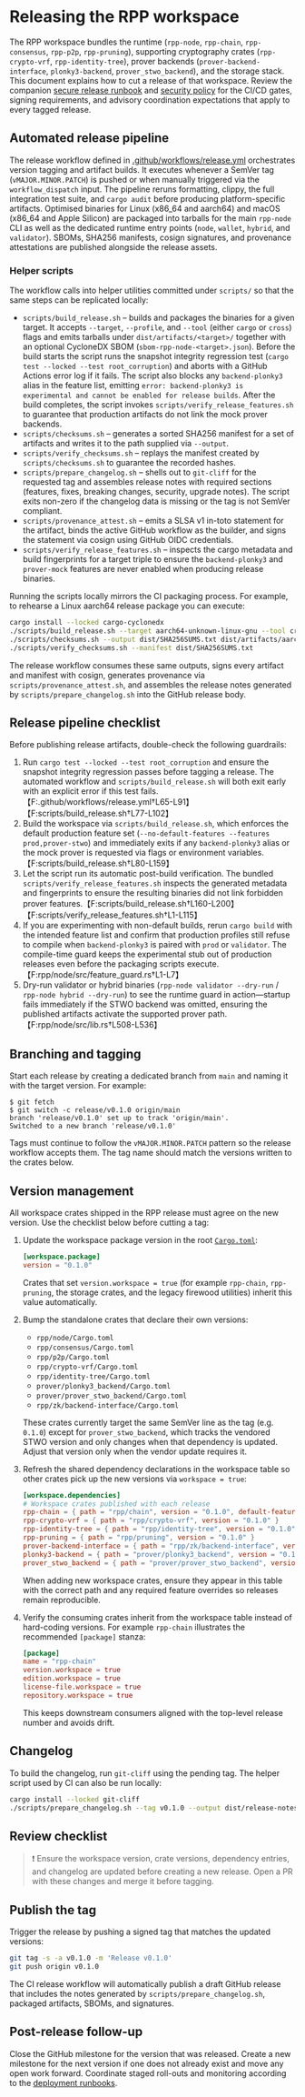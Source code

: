 # Releasing the RPP workspace

The RPP workspace bundles the runtime (`rpp-node`, `rpp-chain`, `rpp-consensus`,
`rpp-p2p`, `rpp-pruning`), supporting cryptography crates (`rpp-crypto-vrf`,
`rpp-identity-tree`), prover backends (`prover-backend-interface`,
`plonky3-backend`, `prover_stwo_backend`), and the storage stack. This document
explains how to cut a release of that workspace. Review the companion
[secure release runbook](RELEASES.md) and [security policy](SECURITY.md) for the
CI/CD gates, signing requirements, and advisory coordination expectations that
apply to every tagged release.

## Automated release pipeline

The release workflow defined in
[.github/workflows/release.yml](.github/workflows/release.yml) orchestrates
version tagging and artifact builds. It executes whenever a SemVer tag
(`vMAJOR.MINOR.PATCH`) is pushed or when manually triggered via the
`workflow_dispatch` input. The pipeline reruns formatting, clippy, the full
integration test suite, and `cargo audit` before producing platform-specific
artifacts. Optimised binaries for Linux (x86_64 and aarch64) and macOS (x86_64
and Apple Silicon) are packaged into tarballs for the main `rpp-node` CLI as
well as the dedicated runtime entry points (`node`, `wallet`, `hybrid`, and
`validator`). SBOMs, SHA256 manifests, cosign signatures, and provenance
attestations are published alongside the release assets.

### Helper scripts

The workflow calls into helper utilities committed under `scripts/` so that the
same steps can be replicated locally:

- `scripts/build_release.sh` – builds and packages the binaries for a given
  target. It accepts `--target`, `--profile`, and `--tool` (either `cargo` or
  `cross`) flags and emits tarballs under `dist/artifacts/<target>/` together
  with an optional CycloneDX SBOM (`sbom-rpp-node-<target>.json`). Before the
  build starts the script runs the snapshot integrity regression test (`cargo
  test --locked --test root_corruption`) and aborts with a GitHub Actions error
  log if it fails. The script also blocks any `backend-plonky3` alias in the
  feature list, emitting `error: backend-plonky3 is experimental and cannot be
  enabled for release builds`. After the build completes, the script invokes
  `scripts/verify_release_features.sh` to guarantee that production artifacts do
  not link the mock prover backends.
- `scripts/checksums.sh` – generates a sorted SHA256 manifest for a set of
  artifacts and writes it to the path supplied via `--output`.
- `scripts/verify_checksums.sh` – replays the manifest created by
  `scripts/checksums.sh` to guarantee the recorded hashes.
- `scripts/prepare_changelog.sh` – shells out to `git-cliff` for the requested
  tag and assembles release notes with required sections (features, fixes,
  breaking changes, security, upgrade notes). The script exits non-zero if the
  changelog data is missing or the tag is not SemVer compliant.
- `scripts/provenance_attest.sh` – emits a SLSA v1 in-toto statement for the
  artifact, binds the active GitHub workflow as the builder, and signs the
  statement via cosign using GitHub OIDC credentials.
- `scripts/verify_release_features.sh` – inspects the cargo metadata and build
  fingerprints for a target triple to ensure the `backend-plonky3` and
  `prover-mock` features are never enabled when producing release binaries.

Running the scripts locally mirrors the CI packaging process. For example, to
rehearse a Linux aarch64 release package you can execute:

```bash
cargo install --locked cargo-cyclonedx
./scripts/build_release.sh --target aarch64-unknown-linux-gnu --tool cross
./scripts/checksums.sh --output dist/SHA256SUMS.txt dist/artifacts/aarch64-unknown-linux-gnu/*.tar.gz dist/artifacts/aarch64-unknown-linux-gnu/*.json
./scripts/verify_checksums.sh --manifest dist/SHA256SUMS.txt
```

The release workflow consumes these same outputs, signs every artifact and
manifest with cosign, generates provenance via `scripts/provenance_attest.sh`,
and assembles the release notes generated by `scripts/prepare_changelog.sh` into
the GitHub release body.

## Release pipeline checklist

Before publishing release artifacts, double-check the following guardrails:

1. Run `cargo test --locked --test root_corruption` and ensure the snapshot
   integrity regression passes before tagging a release. The automated workflow
   and `scripts/build_release.sh` will both exit early with an explicit error if
   this test fails.【F:.github/workflows/release.yml†L65-L91】【F:scripts/build_release.sh†L77-L102】
2. Build the workspace via `scripts/build_release.sh`, which enforces the
   default production feature set (`--no-default-features --features
   prod,prover-stwo`) and immediately exits if any `backend-plonky3` alias or the
   mock prover is requested via flags or environment variables.【F:scripts/build_release.sh†L80-L159】
3. Let the script run its automatic post-build verification. The bundled
   `scripts/verify_release_features.sh` inspects the generated metadata and
   fingerprints to ensure the resulting binaries did not link forbidden prover
   features.【F:scripts/build_release.sh†L160-L200】【F:scripts/verify_release_features.sh†L1-L115】
4. If you are experimenting with non-default builds, rerun `cargo build` with the
   intended feature list and confirm that production profiles still refuse to
   compile when `backend-plonky3` is paired with `prod` or `validator`. The
   compile-time guard keeps the experimental stub out of production releases even
   before the packaging scripts execute.【F:rpp/node/src/feature_guard.rs†L1-L7】
5. Dry-run validator or hybrid binaries (`rpp-node validator --dry-run` /
   `rpp-node hybrid --dry-run`) to see the runtime guard in action—startup fails
   immediately if the STWO backend was omitted, ensuring the published artifacts
   activate the supported prover path.【F:rpp/node/src/lib.rs†L508-L536】

## Branching and tagging

Start each release by creating a dedicated branch from `main` and naming it
with the target version. For example:

```console
$ git fetch
$ git switch -c release/v0.1.0 origin/main
branch 'release/v0.1.0' set up to track 'origin/main'.
Switched to a new branch 'release/v0.1.0'
```

Tags must continue to follow the `vMAJOR.MINOR.PATCH` pattern so the release
workflow accepts them. The tag name should match the versions written to the
crates below.

## Version management

All workspace crates shipped in the RPP release must agree on the new version.
Use the checklist below before cutting a tag:

1. Update the workspace package version in the root [`Cargo.toml`](Cargo.toml):

   ```toml
   [workspace.package]
   version = "0.1.0"
   ```

   Crates that set `version.workspace = true` (for example `rpp-chain`,
   `rpp-pruning`, the storage crates, and the legacy firewood utilities) inherit
   this value automatically.

2. Bump the standalone crates that declare their own versions:

   - `rpp/node/Cargo.toml`
   - `rpp/consensus/Cargo.toml`
   - `rpp/p2p/Cargo.toml`
   - `rpp/crypto-vrf/Cargo.toml`
   - `rpp/identity-tree/Cargo.toml`
   - `prover/plonky3_backend/Cargo.toml`
   - `prover/prover_stwo_backend/Cargo.toml`
   - `rpp/zk/backend-interface/Cargo.toml`

   These crates currently target the same SemVer line as the tag (e.g.
   `0.1.0`) except for `prover_stwo_backend`, which tracks the vendored STWO
   version and only changes when that dependency is updated. Adjust that version
   only when the vendor update requires it.

3. Refresh the shared dependency declarations in the workspace table so other
   crates pick up the new versions via `workspace = true`:

   ```toml
   [workspace.dependencies]
   # Workspace crates published with each release
   rpp-chain = { path = "rpp/chain", version = "0.1.0", default-features = false }
   rpp-crypto-vrf = { path = "rpp/crypto-vrf", version = "0.1.0" }
   rpp-identity-tree = { path = "rpp/identity-tree", version = "0.1.0" }
   rpp-pruning = { path = "rpp/pruning", version = "0.1.0" }
   prover-backend-interface = { path = "rpp/zk/backend-interface", version = "0.1.0" }
   plonky3-backend = { path = "prover/plonky3_backend", version = "0.1.0", default-features = false }
   prover_stwo_backend = { path = "prover/prover_stwo_backend", version = "1.0.0", default-features = false }
   ```

   When adding new workspace crates, ensure they appear in this table with the
   correct path and any required feature overrides so releases remain
   reproducible.

4. Verify the consuming crates inherit from the workspace table instead of
   hard-coding versions. For example `rpp-chain` illustrates the recommended
   `[package]` stanza:

   ```toml
   [package]
   name = "rpp-chain"
   version.workspace = true
   edition.workspace = true
   license-file.workspace = true
   repository.workspace = true
   ```

   This keeps downstream consumers aligned with the top-level release number and
   avoids drift.

## Changelog

To build the changelog, run `git-cliff` using the pending tag. The helper script
used by CI can also be run locally:

```sh
cargo install --locked git-cliff
./scripts/prepare_changelog.sh --tag v0.1.0 --output dist/release-notes.md
```

## Review checklist

> ❗ Ensure the workspace version, crate versions, dependency entries, and
> changelog are updated before creating a new release. Open a PR with these
> changes and merge it before tagging.

## Publish the tag

Trigger the release by pushing a signed tag that matches the updated versions:

```sh
git tag -s -a v0.1.0 -m 'Release v0.1.0'
git push origin v0.1.0
```

The CI release workflow will automatically publish a draft GitHub release that
includes the notes generated by `scripts/prepare_changelog.sh`, packaged
artifacts, SBOMs, and signatures.

## Post-release follow-up

Close the GitHub milestone for the version that was released. Create a new
milestone for the next version if one does not already exist and move any open
work forward. Coordinate staged roll-outs and monitoring according to the
[deployment runbooks](docs/deployment/staged_rollout.md).
